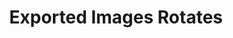 ---
title: 'Exported Images Rotates'
redirect_to:
  - 'https://discuss.pencil2d.org/t/exported-images-rotates/1204'
---